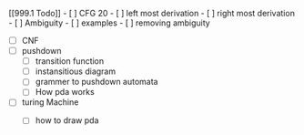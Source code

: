[[999.1 Todo]]
	- [ ] CFG 20
	- [ ] left most derivation
	- [ ] right most derivation
	- [ ] Ambiguity
	- [ ] examples
	- [ ] removing ambiguity 
- [ ] CNF
- [ ] pushdown
	- [ ] transition function
	- [ ] instansitious diagram
	- [ ] grammer to pushdown automata
	- [ ] How pda works
- [ ] turing Machine
	- [ ] how to draw pda


